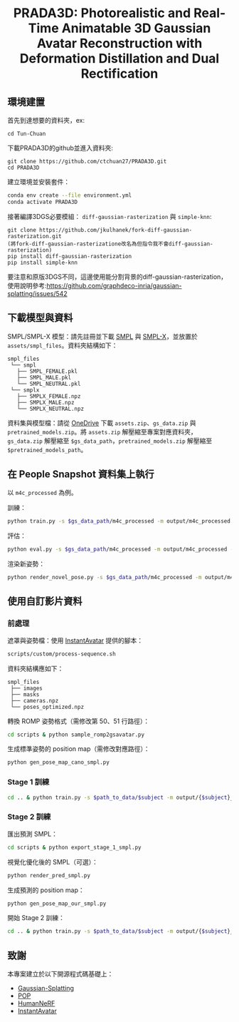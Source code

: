 <div align="center">

# <b>PRADA3D</b>: Photorealistic and Real-Time Animatable 3D Gaussian Avatar Reconstruction with Deformation Distillation and Dual Rectification

</div>

## 環境建置
首先到達想要的資料夾，ex:
```
cd Tun-Chuan
```
下載PRADA3D的github並進入資料夾:
```
git clone https://github.com/ctchuan27/PRADA3D.git
cd PRADA3D
```
建立環境並安裝套件：
```bash
conda env create --file environment.yml
conda activate PRADA3D
```
接著編譯3DGS必要模組： `diff-gaussian-rasterization` 與 `simple-knn`:
```
git clone https://github.com/jkulhanek/fork-diff-gaussian-rasterization.git
(將fork-diff-gaussian-rasterizatione改名為但指令我不會diff-gaussian-rasterization)
pip install diff-gaussian-rasterization
pip install simple-knn
```
要注意和原版3DGS不同，這邊使用能分割背景的diff-gaussian-rasterization，使用說明參考:https://github.com/graphdeco-inria/gaussian-splatting/issues/542

## 下載模型與資料 
SMPL/SMPL-X 模型：請先註冊並下載 [SMPL](https://smpl.is.tue.mpg.de/) 與 [SMPL-X](https://smpl-x.is.tue.mpg.de/)，並放置於 `assets/smpl_files`。資料夾結構如下：
```
smpl_files
 └── smpl
   ├── SMPL_FEMALE.pkl
   ├── SMPL_MALE.pkl
   └── SMPL_NEUTRAL.pkl
 └── smplx
   ├── SMPLX_FEMALE.npz
   ├── SMPLX_MALE.npz
   └── SMPLX_NEUTRAL.npz
```

資料集與模型檔：請從 [OneDrive](https://hiteducn0-my.sharepoint.com/:f:/g/personal/lx_hu_hit_edu_cn/EsGcL5JGKhVGnaAtJ-rb1sQBR4MwkdJ9EWqJBIdd2mpi2w?e=KnloBM) 下載 `assets.zip`、`gs_data.zip` 與 `pretrained_models.zip`。將 `assets.zip` 解壓縮至專案對應資料夾，`gs_data.zip` 解壓縮至 `$gs_data_path`，`pretrained_models.zip` 解壓縮至 `$pretrained_models_path`。

## 在 People Snapshot 資料集上執行
以 `m4c_processed` 為例。  

訓練：
```bash
python train.py -s $gs_data_path/m4c_processed -m output/m4c_processed --train_stage 1
```

評估：
```bash
python eval.py -s $gs_data_path/m4c_processed -m output/m4c_processed --epoch 200
```

渲染新姿勢：
```bash
python render_novel_pose.py -s $gs_data_path/m4c_processed -m output/m4c_processed --epoch 200
```

## 使用自訂影片資料

### 前處理
遮罩與姿勢檔：使用 [InstantAvatar](https://github.com/tijiang13/InstantAvatar) 提供的腳本：
```bash
scripts/custom/process-sequence.sh
```
資料夾結構應如下：
```
smpl_files
 ├── images
 ├── masks
 ├── cameras.npz
 └── poses_optimized.npz
```

轉換 ROMP 姿勢格式（需修改第 50、51 行路徑）：
```bash
cd scripts & python sample_romp2gsavatar.py
```

生成標準姿勢的 position map（需修改對應路徑）：
```bash
python gen_pose_map_cano_smpl.py
```

### Stage 1 訓練
```bash
cd .. & python train.py -s $path_to_data/$subject -m output/{$subject}_stage1 --train_stage 1 --pose_op_start_iter 10
```

### Stage 2 訓練
匯出預測 SMPL：
```bash
cd scripts & python export_stage_1_smpl.py
```

視覺化優化後的 SMPL（可選）：
```bash
python render_pred_smpl.py
```

生成預測的 position map：
```bash
python gen_pose_map_our_smpl.py
```

開始 Stage 2 訓練：
```bash
cd .. & python train.py -s $path_to_data/$subject -m output/{$subject}_stage2 --train_stage 2 --stage1_out_path $path_to_stage1_net_save_path
```

## 致謝
本專案建立於以下開源程式碼基礎上：  
- [Gaussian-Splatting](https://github.com/graphdeco-inria/gaussian-splatting)  
- [POP](https://github.com/qianlim/POP)  
- [HumanNeRF](https://github.com/chungyiweng/humannerf)  
- [InstantAvatar](https://github.com/tijiang13/InstantAvatar)  

